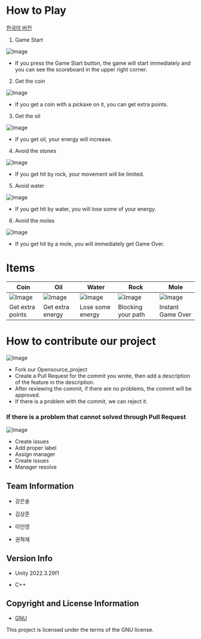 # How to Play

[한국어 버전](./README_KOREAN.md)

1.  Game Start

![Image](https://github.com/HyukJaeKwon1/GitRepository4/assets/163392280/acdb4912-53fd-4123-bd54-4ae18558ef1e)

-   If you press the Game Start button, the game will start immediately and you can see the scoreboard in the upper right corner.

2.  Get the coin

![Image](https://github.com/HyukJaeKwon1/GitRepository4/assets/163392280/c8b3c917-3cdd-4ca5-be85-115413d15da7)

-   If you get a coin with a pickaxe on it, you can get extra points.

3.  Get the oil

![Image](https://github.com/HyukJaeKwon1/GitRepository4/assets/163392280/e5bb2560-3252-4970-be24-509cb6170f23)

-   If you get oil, your energy will increase.

4.  Avoid the stones

![Image](https://github.com/HyukJaeKwon1/GitRepository4/assets/163392280/c7852f33-328a-4a9c-a313-f98e9ce5d9a8)

-   If you get hit by rock, your movement will be limited.

5.  Avoid water

![Image](https://github.com/HyukJaeKwon1/GitRepository4/assets/163392280/f7345f7a-524e-4485-80a2-595174e56759)

-   If you get hit by water, you will lose some of your energy.

6.  Avoid the moles

![Image](https://github.com/HyukJaeKwon1/GitRepository4/assets/163392280/062fea34-be25-4415-89b5-62db0eef82f3)

-   If you get hit by a mole, you will immediately get Game Over.

# Items

| Coin | Oil | Water | Rock | Mole |
| ---- | --- | ----- | ---- | ---- |
| ![Image](https://github.com/HyukJaeKwon1/GitRepository4/assets/163392280/80a3a684-55b6-46ec-8d3e-983a50169b86) | ![Image](https://github.com/HyukJaeKwon1/GitRepository4/assets/163392280/609d05ef-747c-4462-8b22-0c5e44fa3a63) | ![Image](https://github.com/HyukJaeKwon1/GitRepository4/assets/163392280/0da5d43c-9443-4e60-89b4-6541955eb9c0) | ![Image](https://github.com/HyukJaeKwon1/GitRepository4/assets/163392280/2c806ca8-bb24-492e-abb9-2a3cbeb5bfb8) | ![Image](https://github.com/HyukJaeKwon1/GitRepository4/assets/163392280/af716f37-ca7e-4081-942a-8a445bbc0d6a) |
| Get extra points | Get extra energy | Lose some energy | Blocking your path | Instant Game Over |

# How to contribute our project

![Image](https://github.com/HyukJaeKwon1/GitRepository4/assets/163392280/410205c8-43a0-4734-a28f-8e6d76aaa0df)

-   Fork our Opensource_project
-   Create a Pull Request for the commit you wrote, then add a description of the feature in the description.
-   After reviewing the commit, if there are no problems, the commit will be approved.
-   If there is a problem with the commit, we can reject it.

### If there is a problem that cannot solved through Pull Request

![Image](https://github.com/HyukJaeKwon1/GitRepository4/assets/163392280/d134c766-e8cf-458f-9ce7-333c70863f99)

-   Create issues
-   Add proper label
-   Assign manager
-   Create issues
-   Manager resolve

## Team Information
- 강은솔

- 김상준

- 이인영

- 권혁재

## Version Info

-   Unity 2022.3.29f1

-   C++

## Copyright and License Information


* [GNU](https://github.com/osamhack2022/CLOUD_APP_IOT_KeepYourEndeavor_Moment/blob/main/LICENSE)

This project is licensed under the terms of the GNU license.